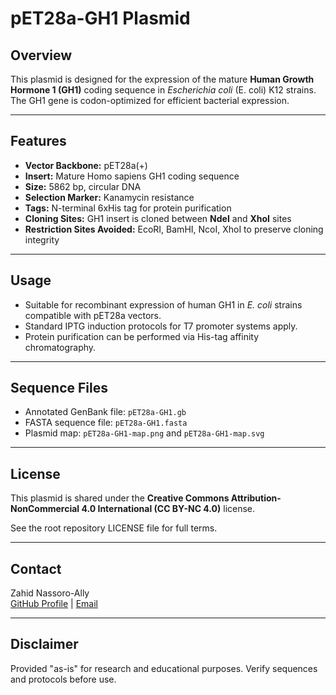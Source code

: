 # pET28a-GH1 Plasmid

## Overview

This plasmid is designed for the expression of the mature **Human Growth Hormone 1 (GH1)** coding sequence in *Escherichia coli* (E. coli) K12 strains. The GH1 gene is codon-optimized for efficient bacterial expression.

---

## Features

- **Vector Backbone:** pET28a(+)  
- **Insert:** Mature Homo sapiens GH1 coding sequence  
- **Size:** 5862 bp, circular DNA  
- **Selection Marker:** Kanamycin resistance  
- **Tags:** N-terminal 6xHis tag for protein purification  
- **Cloning Sites:** GH1 insert is cloned between **NdeI** and **XhoI** sites  
- **Restriction Sites Avoided:** EcoRI, BamHI, NcoI, XhoI to preserve cloning integrity  

---

## Usage

- Suitable for recombinant expression of human GH1 in *E. coli* strains compatible with pET28a vectors.  
- Standard IPTG induction protocols for T7 promoter systems apply.  
- Protein purification can be performed via His-tag affinity chromatography.  

---

## Sequence Files

- Annotated GenBank file: `pET28a-GH1.gb`  
- FASTA sequence file: `pET28a-GH1.fasta`  
- Plasmid map: `pET28a-GH1-map.png` and `pET28a-GH1-map.svg`

---

## License

This plasmid is shared under the **Creative Commons Attribution-NonCommercial 4.0 International (CC BY-NC 4.0)** license.

See the root repository LICENSE file for full terms.

---

## Contact

Zahid Nassoro-Ally  
[GitHub Profile](https://github.com/3pochs) | [Email](mailto:nassorozahid@gmail.com)

---

## Disclaimer

Provided "as-is" for research and educational purposes. Verify sequences and protocols before use.
